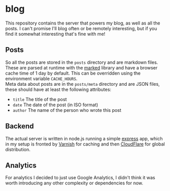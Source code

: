 # blog

This repository contains the server that powers my blog, as well as all the posts. I can't promise I'll blog often or be remotely interesting, but if you find it somewhat interesting that's fine with me!

## Posts

So all the posts are stored in the `posts` directory and are markdown files.  
These are parsed at runtime with the [marked](https://npm.im/marked) library and have a browser cache time of 1 day by default. This can be overridden using the environment variable `CACHE_HOURS`.  
Meta data about posts are in the `posts/meta` directory and are JSON files, these should have at least the following attributes:

- `title` The title of the post
- `date` The date of the post (in ISO format)
- `author` The name of the person who wrote this post


## Backend

The actual server is written in node.js running a simple [express](https://npm.im/express) app, which in my setup is fronted by [Varnish](http://varnish-cache.org) for caching and then [CloudFlare](https://cloudflae.com) for global distribution.


## Analytics

For analytics I decided to just use Google Analytics, I didn't think it was worth introducing any other complexity or dependencies for now.
